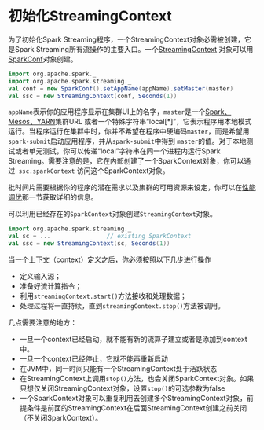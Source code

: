 # 初始化StreamingContext

为了初始化Spark Streaming程序，一个StreamingContext对象必需被创建，它是Spark Streaming所有流操作的主要入口。一个[StreamingContext](https://spark.apache.org/docs/latest/api/scala/index.html#org.apache.spark.streaming.StreamingContext)
对象可以用[SparkConf](https://spark.apache.org/docs/latest/api/scala/index.html#org.apache.spark.SparkConf)对象创建。

```scala
import org.apache.spark._
import org.apache.spark.streaming._
val conf = new SparkConf().setAppName(appName).setMaster(master)
val ssc = new StreamingContext(conf, Seconds(1))
```

`appName`表示你的应用程序显示在集群UI上的名字，`master`是一个[Spark、Mesos、YARN](https://spark.apache.org/docs/latest/submitting-applications.html#master-urls)集群URL
或者一个特殊字符串“local[*]”，它表示程序用本地模式运行。当程序运行在集群中时，你并不希望在程序中硬编码`master`，而是希望用`spark-submit`启动应用程序，并从`spark-submit`中得到
`master`的值。对于本地测试或者单元测试，你可以传递“local”字符串在同一个进程内运行Spark Streaming。需要注意的是，它在内部创建了一个SparkContext对象，你可以通过` ssc.sparkContext`
访问这个SparkContext对象。

批时间片需要根据你的程序的潜在需求以及集群的可用资源来设定，你可以在[性能调优](../performance-tuning/README.md)那一节获取详细的信息。

可以利用已经存在的`SparkContext`对象创建`StreamingContext`对象。

```scala
import org.apache.spark.streaming._
val sc = ...                // existing SparkContext
val ssc = new StreamingContext(sc, Seconds(1))
```

当一个上下文（context）定义之后，你必须按照以下几步进行操作

- 定义输入源；
- 准备好流计算指令；
- 利用`streamingContext.start()`方法接收和处理数据；
- 处理过程将一直持续，直到`streamingContext.stop()`方法被调用。

几点需要注意的地方：

- 一旦一个context已经启动，就不能有新的流算子建立或者是添加到context中。
- 一旦一个context已经停止，它就不能再重新启动
- 在JVM中，同一时间只能有一个StreamingContext处于活跃状态
- 在StreamingContext上调用`stop()`方法，也会关闭SparkContext对象。如果只想仅关闭StreamingContext对象，设置`stop()`的可选参数为false
- 一个SparkContext对象可以重复利用去创建多个StreamingContext对象，前提条件是前面的StreamingContext在后面StreamingContext创建之前关闭（不关闭SparkContext）。